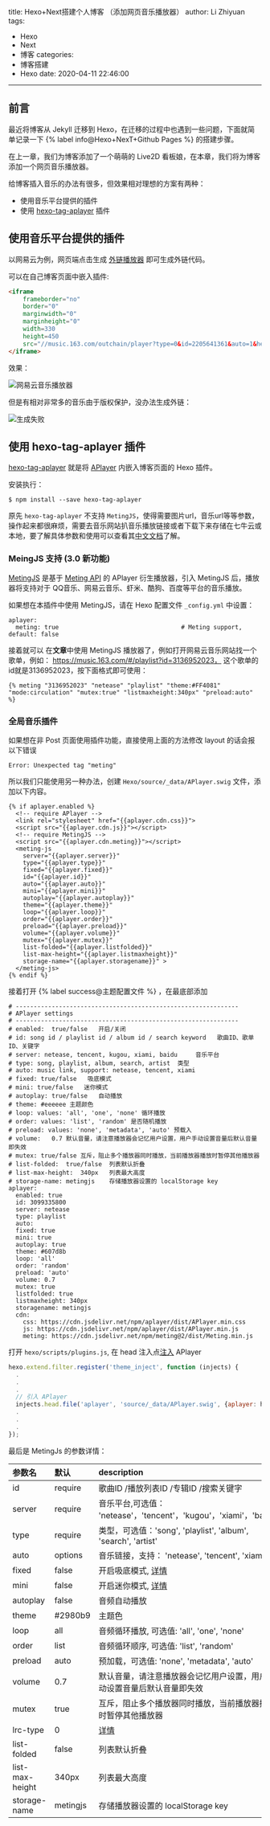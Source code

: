 title: Hexo+Next搭建个人博客 （添加网页音乐播放器）
author: Li Zhiyuan
tags:
  - Hexo
  - Next
  - 博客
categories:
  - 博客搭建
  - Hexo
date: 2020-04-11 22:46:00
---
## 前言

最近将博客从 Jekyll 迁移到 Hexo，在迁移的过程中也遇到一些问题，下面就简单记录一下 {% label info@Hexo+NexT+Github Pages %} 的搭建步骤。

在上一章，我们为博客添加了一个萌萌的 Live2D 看板娘，在本章，我们将为博客添加一个网页音乐播放器。

<!-- more -->

给博客插入音乐的办法有很多，但效果相对理想的方案有两种：

* 使用音乐平台提供的插件
* 使用 [hexo-tag-aplayer](https://github.com/MoePlayer/hexo-tag-aplayer) 插件

## 使用音乐平台提供的插件

以网易云为例，网页端点击生成 [外链播放器](https://music.163.com/#/outchain/0/2205641361/m/use/html) 即可生成外链代码。

可以在自己博客页面中嵌入插件:

```html
<iframe 
    frameborder="no" 
    border="0" 
    marginwidth="0" 
    marginheight="0" 
    width=330 
    height=450 
    src="//music.163.com/outchain/player?type=0&id=2205641361&auto=1&height=430" >
</iframe>
```
效果：

![网易云音乐播放器](/images/music-163.png)

但是有相对非常多的音乐由于版权保护，没办法生成外链：

![生成失败](/images/music-163-fail.png)

## 使用 hexo-tag-aplayer 插件

[hexo-tag-aplayer](https://github.com/MoePlayer/hexo-tag-aplayer) 就是将 [APlayer](https://github.com/DIYgod/APlayer) 内嵌入博客页面的 Hexo 插件。

安装执行：

```shell script
$ npm install --save hexo-tag-aplayer
```

原先 `hexo-tag-aplayer` 不支持 `MetingJS`，使得需要图片url，音乐url等等参数，操作起来都很麻烦，需要去音乐网站扒音乐播放链接或者下载下来存储在七牛云或本地，要了解具体参数和使用可以查看其[中文文档](https://github.com/MoePlayer/hexo-tag-aplayer/blob/master/docs/README-zh_cn.md)了解。

### MeingJS 支持 (3.0 新功能)

[MetingJS](https://github.com/metowolf/MetingJS) 是基于 [Meting API](https://github.com/metowolf/Meting) 的 APlayer 衍生播放器，引入 MetingJS 后，播放器将支持对于 QQ音乐、网易云音乐、虾米、酷狗、百度等平台的音乐播放。

如果想在本插件中使用 MetingJS，请在 Hexo 配置文件 `_config.yml` 中设置：

```shell script
aplayer:
  meting: true                                  # Meting support, default: false
```

接着就可以 在**文章**中使用 MetingJS 播放器了，例如打开网易云音乐网站找一个歌单，例如： https://music.163.com/#/playlist?id=3136952023， 这个歌单的id就是3136952023，按下面格式即可使用：

```text
{% meting "3136952023" "netease" "playlist" "theme:#FF4081" "mode:circulation" "mutex:true" "listmaxheight:340px" "preload:auto" %}
```

### 全局音乐插件

如果想在非 Post 页面使用插件功能，直接使用上面的方法修改 layout 的话会报以下错误

```shell script
Error: Unexpected tag "meting"
```

所以我们只能使用另一种办法，创建 `Hexo/source/_data/APlayer.swig` 文件，添加以下内容。

```shell script
{% if aplayer.enabled %}
  <!-- require APlayer -->
  <link rel="stylesheet" href="{{aplayer.cdn.css}}">
  <script src="{{aplayer.cdn.js}}"></script>
  <!-- require MetingJS -->
  <script src="{{aplayer.cdn.meting}}"></script>
  <meting-js
    server="{{aplayer.server}}"
    type="{{aplayer.type}}"
    fixed="{{aplayer.fixed}}"
    id="{{aplayer.id}}"
    auto="{{aplayer.auto}}"
    mini="{{aplayer.mini}}"
    autoplay="{{aplayer.autoplay}}"
    theme="{{aplayer.theme}}"
    loop="{{aplayer.loop}}"
    order="{{aplayer.order}}"
    preload="{{aplayer.preload}}"
    volume="{{aplayer.volume}}"
    mutex="{{aplayer.mutex}}"
    list-folded="{{aplayer.listfolded}}"
    list-max-height="{{aplayer.listmaxheight}}"
    storage-name="{{aplayer.storagename}}" >
  </meting-js>
{% endif %}
```

接着打开 {% label success@主题配置文件 %} ，在最底部添加

```shell script
# --------------------------------------------------------------
# APlayer settings
# --------------------------------------------------------------
# enabled:  true/false   开启/关闭
# id: song id / playlist id / album id / search keyword   歌曲ID、歌单ID、关键字
# server: netease, tencent, kugou, xiami, baidu     音乐平台
# type: song, playlist, album, search, artist  类型
# auto: music link, support: netease, tencent, xiami
# fixed: true/false   吸底模式
# mini: true/false   迷你模式
# autoplay: true/false   自动播放
# theme: #eeeeee 主题颜色
# loop: values: 'all', 'one', 'none' 循环播放
# order: values: 'list', 'random' 是否随机播放
# preload: values: 'none', 'metadata', 'auto' 预载入
# volume:	0.7	默认音量，请注意播放器会记忆用户设置，用户手动设置音量后默认音量即失效
# mutex: true/false	互斥，阻止多个播放器同时播放，当前播放器播放时暂停其他播放器
# list-folded:	true/false	列表默认折叠
# list-max-height:	340px	列表最大高度
# storage-name:	metingjs	存储播放器设置的 localStorage key
aplayer:
  enabled: true
  id: 3099335800
  server: netease
  type: playlist
  auto:
  fixed: true
  mini: true
  autoplay: true
  theme: #607d8b
  loop: 'all'
  order: 'random'
  preload: 'auto'
  volume: 0.7
  mutex: true
  listfolded: true
  listmaxheight: 340px
  storagename: metingjs
  cdn:
    css: https://cdn.jsdelivr.net/npm/aplayer/dist/APlayer.min.css
    js: https://cdn.jsdelivr.net/npm/aplayer/dist/APlayer.min.js
    meting: https://cdn.jsdelivr.net/npm/meting@2/dist/Meting.min.js
```
打开 `hexo/scripts/plugins.js`, 在 head 注入点[注入](https://theme-next.org/docs/advanced-settings) APlayer

```javascript
hexo.extend.filter.register('theme_inject', function (injects) {
  .
  .
  .
  // 引入 APlayer
  injects.head.file('aplayer', 'source/_data/APlayer.swig', {aplayer: hexo.theme.config.aplayer});
  .
  .
  .
});
```

最后是 MetingJs 的参数详情：

| 参数名 | 默认 | description |
|:-----|:-----|:-----|
|id | require | 歌曲ID /播放列表ID /专辑ID /搜索关键字 |
|server | require | 音乐平台,可选值： 'netease'，'tencent'，'kugou'，'xiami'，'baidu' |
|type | require | 类型，可选值：'song', 'playlist', 'album', 'search', 'artist' |
|auto | options | 音乐链接，支持： 'netease', 'tencent', 'xiami' |
|fixed | false | 开启吸底模式, [详情](https://aplayer.js.org/#/home?id=fixed-mode) |
|mini | false | 	开启迷你模式, [详情](https://aplayer.js.org/#/home?id=mini-mode) |
|autoplay | false | 音频自动播放 |
|theme | #2980b9 | 主题色 |
|loop | all | 音频循环播放, 可选值: 'all', 'one', 'none' |
|order | list | 音频循环顺序, 可选值: 'list', 'random' |
|preload | auto | 预加载，可选值: 'none', 'metadata', 'auto' |
|volume | 0.7 | 默认音量，请注意播放器会记忆用户设置，用户手动设置音量后默认音量即失效 |
|mutex | true | 互斥，阻止多个播放器同时播放，当前播放器播放时暂停其他播放器 |
|lrc-type | 0 | [详情](https://aplayer.js.org/#/home?id=lrc) |
|list-folded | false | 列表默认折叠 |
|list-max-height | 340px | 列表最大高度 |
|storage-name | metingjs | 存储播放器设置的 localStorage key |

